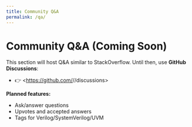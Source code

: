 ```yaml
---
title: Community Q&A
permalink: /qa/
---
```


# Community Q&A (Coming Soon)

This section will host Q&A similar to StackOverflow.
Until then, use **GitHub Discussions**:  
- 👉 <https://github.com/<your-username>/<your-repo>/discussions>

**Planned features:**
- Ask/answer questions
- Upvotes and accepted answers
- Tags for Verilog/SystemVerilog/UVM
